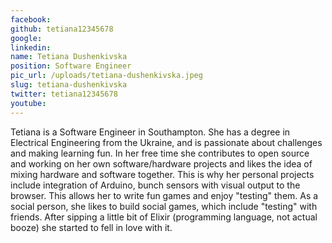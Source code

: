 ```yaml
---
facebook: 
github: tetiana12345678
google: 
linkedin: 
name: Tetiana Dushenkivska
position: Software Engineer
pic_url: /uploads/tetiana-dushenkivska.jpeg
slug: tetiana-dushenkivska
twitter: tetiana12345678
youtube: 
---
```

<p>Tetiana is a Software Engineer in Southampton. She has a degree in Electrical Engineering from the Ukraine, and is passionate about challenges and making learning fun. In her free time she contributes to open source and working on her own software/hardware projects and likes the idea of mixing hardware and software together. This is why her personal projects include integration of Arduino, bunch sensors with visual output to the browser. This allows her to write fun games and enjoy &quot;testing&quot; them. As a social person, she likes to build social games, which include &quot;testing&quot; with friends. After sipping a little bit of Elixir (programming language, not actual booze) she started to fell in love with it.</p>
